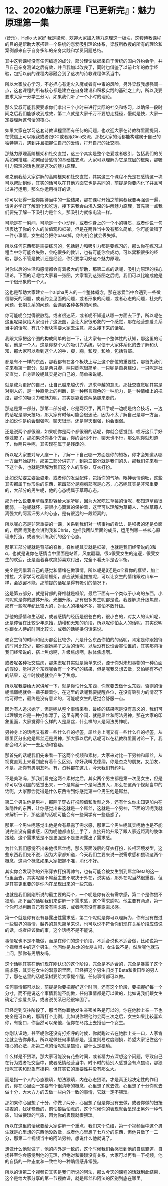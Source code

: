 # 12、2020魅力原理『已更新完』：魅力原理第一集

(音乐)，Hello 大家好 我是梁叔，欢迎大家加入魅力原理这一板块，这套诗教课程的目的是帮助大家搭建一个系统的恋爱吸引理论体系，梁叔所教授的所有的理论和案例都来自于自身多年的亲身实践和学员问题总结。

其中这套课程没有任何编造的成分，部分理论依据来自于传统的国内外约会学，并且自己亲身测试之后有效，并且我加以改良了，同时也借鉴了以前七年的教学经验，包括以前的课程内容融合到了这次的诗教课程体系当中。

所以大家放心学习，不必担心有走火入魔或者有中毒的风险，另外梁叔我想强调一点，这套课程的所有核心都是建立在自身建设和积极实践的基础之上的，所以我要要求大家一分学三分习，如果我们听了一个小时的理论。

那么梁叔可能我要要求你们拿出三个小时来进行实际的社交和练习，以确保一段时间之后我们能够收到成效，第二点就是大家千万不要想走捷径，慢就是快，大家一定要理解这句话的核心。

如果大家在学习这套诗教课程里面有任何的问题，也欢迎大家在诗教群里面提问，在微信上可以跟我或者跟CC或者跟Gina交流，那祝大家的话都能构建属于自己的独特魅力，遇到并且把握住自己的爱情，打开自己的社交圈。

那魅力原理高阶框架和社交直觉，这三个其实是整个恋爱或者吸引，包括我们的关系如何搭建，如何经营感情的基础性支点，大家可以理解为它是底层的框架，那吸引力原理的话也就是这次的魅力原理。

和之前我给大家讲解的高阶框架和社交直觉，其实这三个课程不光是在感情这一块可以帮助到你，其实的话可以在其他方面它也是共同的，前提是你要内化了并且可以进行运用，那么你运用得好的话。

你可以获得一些你期待当中的一些结果，那在课程开始之前梁叔我要再强调一遍，请务必学好了解消化和吃透，接下来我会由浅入深的讲解魅力原理，首先第一点我们要先了解一下吸引力是什么，那吸引力就像电流一样。

可能是在一瞬间，可能是一个小动作，或者你身上的一个小的特质，或者你说一句话表达了你的个人的价值观和框架，但是在两性当中没有那么简单，你可能做错了一件小事情，女生就会把你pass掉，你的机会就会丢失掉。

所以任何东西都是需要练习的，包括魅力和吸引力都是要练习的，那么你在练习过程当中你可能会失败，会吃很多的教训，也有可能你会成功，可以累积很多的经验，那么不管是教训还是经验，你只要学习好这个魅力原理。

对你以后的生活和感情都会有着极大的帮助，那第二点的话呢，吸引力原理的核心理论，下面的话呢给大家看一张图，大家看到这张图之后呢，我们可以比喻成他是一个很形象的一个人。

这也是帮助大家建立一个alpha男人的一个整体概念，那在恋爱当中会遇到一些微信聊天的问题，或者约会见面的问题，或者形象的问题，或者心态的问题，社交的问题，长期关系的问题，会遇到各种各样的问题。

你可能呢会觉得很散乱，或者很迷茫，或者呢不知道从哪一方面去下手，所以呢在这里呢梁叔给大家设计了这张图，会让大家很形象的一个感觉，那在经营恋爱关系当中的话呢，有几个板块需要大家去注意，那么接下来的话呢。

我跟大家把这个图的构成简单的创一下，让大家有一个整体性的认知，那这里的话呢，他是一个人，这是你整个人的吸引力系统，以便于大家体系化的去了解和认知，那大家可以看到这个人的手，脚，胸，和腹，和脸，包括背部。

都是有不一样的东西，那我都有在各个板块上写上这个部位的重要性，那首先我们先来看第一部分，就是两只脚，两只脚呢很简单，一只呢是自身建设，一只呢是社交直觉，自身建设呢其实是对自己的，简单来说呢。

就是成为更好的自己，让自己越来越优秀，追求卓越的意思，那社交直觉呢其实是对别人的，是一种直觉上的判断，是一种察言观色的一种能力，是一种情绪上的把控，那你的吸引力和魅力呢，其实是靠着这两条腿来走的。

那这是第一部分，那第二部分呢，它是两只手，两只手呢一边呢是约会技巧，一边的话呢是聊天技巧，那大家有时候可能会很迷茫，因为不太了解自己是哪一方面，比如说你是约会很强呢，聊天很弱，还是聊天很强，约会很弱。

还是说两个都很弱，如果呢你是两个都很弱的话呢，你就会感觉到，哎呀这只手好像残废了，那如果说你各个方面，你约会也不行，聊天也不行，那么呢你就知道了，你两只手呢，其实现在属于是残废的。

所以呢大家要对号入座一下，了解一下自己哪一方面是你的短板，你才会知道从哪一方面开始提升，那第二部分讲完了，到第三部分就是我们的头，那我们先来看一下这个头，也就是理解为我们这个人的形象，穿衣打扮。

比如说站姿立姿坐姿走，或者你的发型配件，包括你的气场，眼神表情谈吐，这些其实都属于你形象的东西，第四部分是胸胸部呢是心态，心态呢其实是非常重要的，大部分的男生呢，他的心态呢属于草莓心态。

那为什么说要用草莓来形容给大家听呢，因为大家吃过草莓的话呢，都知道草莓很脆弱，一碰呢就坏，要很小心翼翼的保护着，这里可以理解为草莓人，当然草莓人离强大的阿富汗男人的心态，是有很远的一段距离的。

所以呢心态是非常重要的一课，关系到我们对一切事物的看法，是积极的还是负面的，后面呢我也会讲到我和Chris，包括我团队里面的成员，运用到哪一些核心原理来打造，或者来训练我们的这个心态。

那第五部分呢就是背部的脊椎，脊椎呢其实就是框架，也就是我们经常说的β和α，也就是说你在感情当中里面是站着，风度翩翩，很α很受女生的追逐，很受女生的欢迎，还是跪着喜欢跪舔喜欢付出，完全不看天平是否平衡。

完全是凭借着自己的感觉和情绪在做事情，所以呢是β还是α全看你的框架，加上推拉，大家学习过高阶框架，都应该知道推拉呢，可以让女生的情绪跟过山车一样，会欲罢不能，那前提的话呢是得有吸引的情况下。

这是第五部分，就是背部的脊椎就是框架，最后下面有一个类似于小鸟的东西，小鸟呢就是你的肢体升级，光细升级，那有很多男生呢都是说，我要解决升级焦虑，那有一些呢年纪比较大的，对女人的接触不多，害怕不敢升级。

那他的感情和生活呢，或者感情的经历是很苍白的，很小白的，对女人的认知呢，还是停留在比较少年原始，幼稚和无知的阶段，所以呢你怕女人的话呢，其实说明你跟女人待的时间比较长，或者的话呢换句话来说。

和女生待的时间和经历都会比较少，凡是什么东西你怕的的话呢，肯定是你跟她待的时间比较少，那你跟她熟了之后的话呢，以后没有说谁会害怕谁的，其实那包括我们经常说的，搭上焦虑啊，升级焦虑啊，肢体焦虑啊。

或者呢各种社交焦虑，那焦虑呢其实就是简单来说，源于你对未知事物的一种负面的假设，觉得这个东西呢会有一个不好的结果，但是呢我又想去做，又怕呢有不好的结果，这个时候呢就会产生了焦虑。

所以呢我要给大家讲解一下，就是你怕什么东西，你就要去做什么东西，否则的话呢懦弱呢就会一辈子跟着你，在这里的话呢我要提醒各位，在没有吸引力的情况下给可得性，最终是没有意义的，可能呢女生的感觉会舒服一点。

因为有人追求她了，但是呢从整个事情来看，最终的结果呢是没有意义的，我们可以理解为它是一种打水漂了，这里有两个词，就是屌丝和阿法男神，那在大家的印象里面，大家觉得什么样的人是屌丝，什么样的人是阿法男神呢。

男神身上的话呢又有着一些什么样的标签，屌丝身上呢又有一些什么样的标签，从哪里区分出他是屌丝还是男神，那大家以后的话呢可以在私教群里面讨论一下，我都会和大家一一去互动和答疑。

那首先的话呢我们先来看一下这两个视频和素材，大家来对比一下男神和屌丝，从视觉直观上来看到底有着什么区别，你好我叫戈德纲，你是杰克的朋友，女朋友，不是，那你有男朋友吗，有，资料都在这儿，今天我们有约吗。

不是美玲吗，那我们看完这两个素材之后，其实两个男生都是第一次见女生，但是你可以很明显的感觉出来，一个是屌丝一个是阿法男人，那么在这两个视频当中的话呢，大家都会觉得是什么东西令到你感觉第一个男生他是屌丝。

第二个男生他是男神，那除了穿衣打扮颜值和发型之外，还有什么你未知更加内在和隐性的东西，让你感觉出来这就是一个屌丝，这就是一个男神，下面的话呢我就来解析一下，那这里的话呢可能会有一些同学有一些疑惑了。

那第一个男生呢感觉出他是会有暴露了需求感，那第二个男生呢其实呢他也是不能说完全没有需求感，因为呢他都直接上手了，直接开始升级了跟人家近距离的肢体接触，这个需求感是不是更强是不是更流露出了需求感。

为什么我们感觉不出来他很屌丝呢，那么表面浅层的穿衣打扮，长相环境发型，这些东西我们先不说，因为大家都知道，今天我们主要来说一说需求感和猥琐这两个概念，这两个概念如果大家把握不准，消化不好。

其实你会发现你的外形穿衣打扮再帅气，也有可能会被女生划到屌丝Beta的这一行里面去，其实呢屌不屌丝主要不取决于外在，说实话，那外在呢当然很重要，但是其实更重要的是你内在呈现出来的一些东西。

也就是我们刚刚所说的最主要的两个，一个呢是你有没有需求感，第二个是你猥不猥琐，那下面的话呢我们来讲解一下需求感，这个需求感呢，他主要有两点，第一个你可以判断自己有没有需求感，或者呢有没有暴露需求感。

第一个就是你有没有暴露出性需求感，第二个呢就是你可以理解为，你有没有做过一些越界的事情，越界的意思简单来说，也可以说不符合你们现在关系阶段应该说的话，或者应该做的事，这个话呢不是不能说。

事情呢也不是不能做，而是在你们的这个阶段，不适合说也不适合做，比如说第一个视频当中的这个男生，他问你是Jack的女朋友吗，女生说不是，然后呢他就马上问，那你有男朋友吗。

这个话呢其实在他们现在刚认识的这个阶段，完全是不适合的，完全是暴露了这个需求感，其实在女生的潜意识里面，已经把这个男生归类于Beta和贵田型的男人了，那在这里的话呢梁树要给大家提个醒，任何事情都可以做。

任何事情都可以说，前提是你要把握好这个时间，还有这个阶段，要把握好每一个分寸，而不是说这个事情我能不能做，任何事情都是可以做的，比如说我们跟女生确定了恋爱关系，或者说关系已经很牢固了。

已经走到交往阶段了，那当然你跟他发生亲密关系是可以的，你在他脸上亲一下也完全是可以的，那再打个比例，比如说你跟他约会两三次之后，女生如果比较喜欢你，有窗口，你当然可以亲他，但你在马路上去搭讪一个女生。

你刚认识她，甚至呢你还没有打招呼的时候，你就跑过去在她脸上亲一口，人家肯定就会告你非礼，所以呢做任何事情都是，适度则易过度则损，希望大家记住这个核心的心法，那第二点的话呢就是猥琐，那什么是猥琐。

什么样是不猥琐，那大家可能没有花些时间，或者精力去深想这个问题，导致自己在行为或者社交当中，或者感情经营当中，时不时的给别人感觉会有点猥琐，那猥琐呢其实和形象有挂钩，但其实它的重要性并没有那么大。

而是指一个人的心态猥琐，想法猥琐，内在心态猥琐，才是真正起决定性的作用的，你在心里面一定要有个很清晰的概念，心里想了就去做，心里想了十分你就去做十分，大大方方的去做一些内外一致的事情，它就一定不猥琐。

那如果你心里想了十分，你做了两分，心里想了但是你没有去做，或者你做的扭扭捏捏的，犹犹豫豫的，前怕狼后怕虎的，这个时候你的表现就会呈现出另外一种气质，叫做猥琐的气质，因为你的表现就很猥琐。

所以在这里的话我要给大家讲解一个重点，我们来个总结，第一个视频当中这个男生就是心里想的东西他没敢做，或者他心里想了七八分的东西，但他只做了一二分，那第二个视频当中的阿法男神，想说什么他就说了。

想做什么他就做了，他的内外是一致的，这个时候我们会感觉到他的自信霸道，自扬甚至你会感觉到他的无理，但绝对和猥琐没有关系，大家可以再看一下视频，他的自扬的一种态度和一致性的一种确信感非常强。

所以的话第二个视频它其实是我们所说的阿法，那么今天的课程的话就到此结束，这个是给大家分享的第一节视教课，就是屌丝和阿法的区别到底在哪里。

